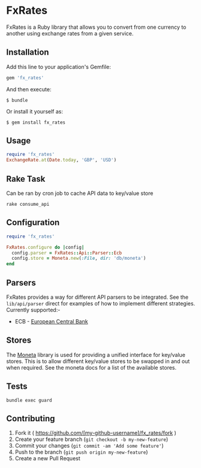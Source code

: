 # FxRates

FxRates is a Ruby library that allows you to convert from one currency to another
using exchange rates from a given service.

## Installation

Add this line to your application's Gemfile:

```ruby
gem 'fx_rates'
```

And then execute:

    $ bundle

Or install it yourself as:

    $ gem install fx_rates

## Usage

```ruby
require 'fx_rates'
ExchangeRate.at(Date.today, 'GBP', 'USD')
````

## Rake Task

Can be ran by cron job to cache API data to key/value store

    rake consume_api

## Configuration

```ruby
require 'fx_rates'

FxRates.configure do |config|
  config.parser = FxRates::Api::Parser::Ecb
  config.store = Moneta.new(:File, dir: 'db/moneta')
end
````

## Parsers

FxRates provides a way for different API parsers to be integrated. See the `lib/api/parser`
direct for examples of how to implement different strategies. Currently supported:-

* ECB - [European Central Bank](http://www.ecb.europa.eu/stats/eurofxref/eurofxref­hist­90d.xml)

## Stores

The [Moneta](https://github.com/minad/moneta) library is used for providing a unified
interface for key/value stores. This is to allow different key/value stores to be swapped
in and out when required. See the moneta docs for a list of the available stores.

## Tests

    bundle exec guard

## Contributing

1. Fork it ( https://github.com/[my-github-username]/fx_rates/fork )
2. Create your feature branch (`git checkout -b my-new-feature`)
3. Commit your changes (`git commit -am 'Add some feature'`)
4. Push to the branch (`git push origin my-new-feature`)
5. Create a new Pull Request
